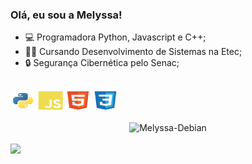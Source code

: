###  Olá, eu sou a Melyssa!

- 💻 Programadora Python, Javascript e C++;
- 👩‍💻 Cursando Desenvolvimento de Sistemas na Etec;
- 🔒 Segurança Cibernética pelo Senac;

<div style="display: inline_block" align="left"><br>
  <img alt="Melyssa-Python" height="30" width="40" src="https://raw.githubusercontent.com/devicons/devicon/master/icons/python/python-original.svg">
  <img alt="Melyssa-Js" height="30" width="40" src="https://raw.githubusercontent.com/devicons/devicon/master/icons/javascript/javascript-plain.svg">
  <img alt="Melyssa-HTML" height="30" width="40" src="https://raw.githubusercontent.com/devicons/devicon/master/icons/html5/html5-original.svg">
  <img alt="Melyssa-CSS" height="30" width="40" src="https://raw.githubusercontent.com/devicons/devicon/master/icons/css3/css3-original.svg">
</div>  
<div style="display: block" align="center"><br>  
   <img alt="Melyssa-Debian" height="30" width="40" src="https://cdn.jsdelivr.net/gh/devicons/devicon/icons/debian/debian-plain-wordmark.svg" />
</div>
<br>
<div align="left">
  <a href = "mailto:melyschr.contato@gmail.com"><img src="https://img.shields.io/badge/-Gmail-%23333?style=for-the-badge&logo=gmail&logoColor=white" target="_blank"></a>
</div>
